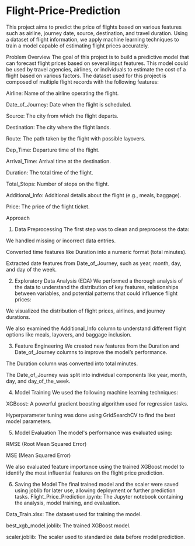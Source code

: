 # Flight-Price-Prediction

This project aims to predict the price of flights based on various features such as airline, journey date, source, destination, and travel duration. Using a dataset of flight information, we apply machine learning techniques to train a model capable of estimating flight prices accurately.

Problem Overview
The goal of this project is to build a predictive model that can forecast flight prices based on several input features. This model could be used by travel agencies, airlines, or individuals to estimate the cost of a flight based on various factors. The dataset used for this project is composed of multiple flight records with the following features:

Airline: Name of the airline operating the flight.

Date_of_Journey: Date when the flight is scheduled.

Source: The city from which the flight departs.

Destination: The city where the flight lands.

Route: The path taken by the flight with possible layovers.

Dep_Time: Departure time of the flight.

Arrival_Time: Arrival time at the destination.

Duration: The total time of the flight.

Total_Stops: Number of stops on the flight.

Additional_Info: Additional details about the flight (e.g., meals, baggage).

Price: The price of the flight ticket.

Approach
1. Data Preprocessing
The first step was to clean and preprocess the data:

We handled missing or incorrect data entries.

Converted time features like Duration into a numeric format (total minutes).

Extracted date features from Date_of_Journey, such as year, month, day, and day of the week.

2. Exploratory Data Analysis (EDA)
We performed a thorough analysis of the data to understand the distribution of key features, relationships between variables, and potential patterns that could influence flight prices:

We visualized the distribution of flight prices, airlines, and journey durations.

We also examined the Additional_Info column to understand different flight options like meals, layovers, and baggage inclusion.

3. Feature Engineering
We created new features from the Duration and Date_of_Journey columns to improve the model’s performance.

The Duration column was converted into total minutes.

The Date_of_Journey was split into individual components like year, month, day, and day_of_the_week.

4. Model Training
We used the following machine learning techniques:

XGBoost: A powerful gradient boosting algorithm used for regression tasks.

Hyperparameter tuning was done using GridSearchCV to find the best model parameters.

5. Model Evaluation
The model's performance was evaluated using:

RMSE (Root Mean Squared Error)

MSE (Mean Squared Error)

We also evaluated feature importance using the trained XGBoost model to identify the most influential features on the flight price prediction.

6. Saving the Model
The final trained model and the scaler were saved using joblib for later use, allowing deployment or further prediction tasks.
Flight_Price_Prediction.ipynb: The Jupyter notebook containing the analysis, model training, and evaluation.

Data_Train.xlsx: The dataset used for training the model.

best_xgb_model.joblib: The trained XGBoost model.

scaler.joblib: The scaler used to standardize data before model prediction.
